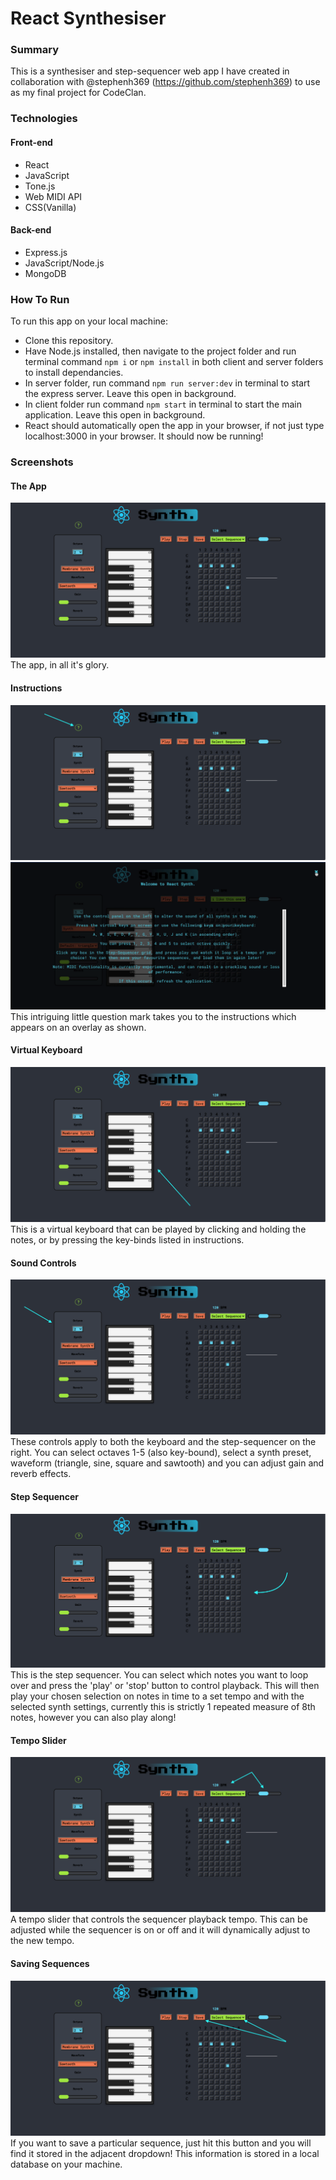 # React Synthesiser

### Summary
This is a synthesiser and step-sequencer web app I have created in collaboration with @stephenh369 (https://github.com/stephenh369) to use as my final project for CodeClan.

### Technologies
#### Front-end
* React
* JavaScript
* Tone.js
* Web MIDI API
* CSS(Vanilla)

#### Back-end
* Express.js
* JavaScript/Node.js
* MongoDB

### How To Run
To run this app on your local machine:
* Clone this repository.
* Have Node.js installed, then navigate to the project folder and run terminal command ```npm i``` or ```npm install``` in both client and server folders to install dependancies.
* In server folder, run command ```npm run server:dev``` in terminal to start the express server. Leave this open in background.
* In client folder run command ```npm start``` in terminal to start the main application. Leave this open in background.
* React should automatically open the app in your browser, if not just type localhost:3000 in your browser. It should now be running!

### Screenshots
#### The App
![The App](/client/src/images/react_synth.png)
The app, in all it's glory.

#### Instructions
![Instructions Button](/client/src/images/react_synth_instructions_btn.png)
![Instructions Overlay](/client/src/images/react_synth_instructions_overlay.png)
This intriguing little question mark takes you to the instructions which appears on an overlay as shown.

#### Virtual Keyboard
![Virtual Keyboard](/client/src/images/react_synth_keys.png)
This is a virtual keyboard that can be played by clicking and holding the notes, or by pressing the key-binds listed in instructions.

#### Sound Controls
![Sound Controls](/client/src/images/react_synth_controls.png)
These controls apply to both the keyboard and the step-sequencer on the right. You can select octaves 1-5 (also key-bound), select a synth preset, waveform (triangle, sine, square and sawtooth) and you can adjust gain and reverb effects.

#### Step Sequencer
![Sequencer](/client/src/images/react_synth_sequencer.png)
This is the step sequencer. You can select which notes you want to loop over and press the 'play' or 'stop' button to control playback. This will then play your chosen selection on notes in time to a set tempo and with the selected synth settings, currently this is strictly 1 repeated measure of 8th notes, however you can also play along! 

#### Tempo Slider
![Tempo Slider](/client/src/images/react_synth_tempo.png)
A tempo slider that controls the sequencer playback tempo. This can be adjusted while the sequencer is on or off and it will dynamically adjust to the new tempo.

#### Saving Sequences
![Save Button](/client/src/images/react_synth_save_sequence.png)
If you want to save a particular sequence, just hit this button and you will find it stored in the adjacent dropdown! This information is stored in a local database on your machine.
